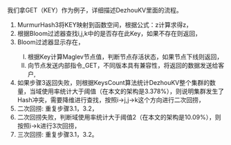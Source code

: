 我们拿GET（KEY）作为例子，详细描述DezhouKV里面的流程。
<ol>
<li> MurmurHash3将KEY映射到函数空间，根据公式：z计算求得z，    </li>
<li> 根据Bloom过滤器查找i,j,k中的是否存在此Key，如果不存在则返回，    </li>
<li> Bloom过滤器显示存在，    </li>
	<ol type="I">
	<li> 根据Key计算Maglev节点值，判断节点存活状态，如果节点下线则返回，    </li>
	<li> 向节点发送内部指令_GET，不同版本具有兼容性，将返回的数据发送给客户,    </li>
	</ol>
<li>  如果步骤3返回失败，则根据KeysCount算法统计DezhouKV整个集群的数量，当域使用率统计大于阈值（在本文的架构是3.378%），则说明集群发生了Hash冲突，需要降维进行查找，按照i->j,j->k这个方向进行二次回捞，    
</li>
<li> 二次回捞: 重复步骤3.1，3.2，</li>
<li> 二次回捞失败，判断域使用率统计大于阈值2（在本文的架构是10.09%），则按照i->k进行3次回捞，    </li>
<li> 三次回捞: 重复步骤3.1，3.2。</li>
</ol>